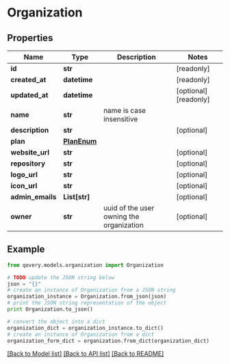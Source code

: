 # Organization


## Properties
Name | Type | Description | Notes
------------ | ------------- | ------------- | -------------
**id** | **str** |  | [readonly] 
**created_at** | **datetime** |  | [readonly] 
**updated_at** | **datetime** |  | [optional] [readonly] 
**name** | **str** | name is case insensitive | 
**description** | **str** |  | [optional] 
**plan** | [**PlanEnum**](PlanEnum.md) |  | 
**website_url** | **str** |  | [optional] 
**repository** | **str** |  | [optional] 
**logo_url** | **str** |  | [optional] 
**icon_url** | **str** |  | [optional] 
**admin_emails** | **List[str]** |  | [optional] 
**owner** | **str** | uuid of the user owning the organization | [optional] 

## Example

```python
from qovery.models.organization import Organization

# TODO update the JSON string below
json = "{}"
# create an instance of Organization from a JSON string
organization_instance = Organization.from_json(json)
# print the JSON string representation of the object
print Organization.to_json()

# convert the object into a dict
organization_dict = organization_instance.to_dict()
# create an instance of Organization from a dict
organization_form_dict = organization.from_dict(organization_dict)
```
[[Back to Model list]](../README.md#documentation-for-models) [[Back to API list]](../README.md#documentation-for-api-endpoints) [[Back to README]](../README.md)


